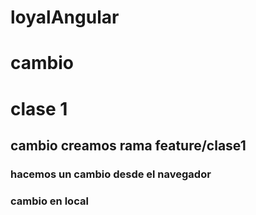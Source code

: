# loyalAngular
# cambio
# clase 1
## cambio creamos rama feature/clase1
### hacemos un cambio desde el navegador
### cambio en local